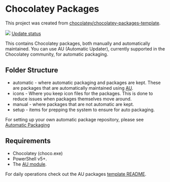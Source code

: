 # Chocolatey Packages

This project was created from [chocolatey/chocolatey-packages-template](https://github.com/chocolatey/chocolatey-packages-template).

[![](https://ci.appveyor.com/api/projects/status/github/tomflynn83/chocolatey-packages?svg=true)](https://ci.appveyor.com/project/FranklinYu/chocolatey-packages)
[Update status](https://gist.github.com/FranklinYu/7d4536b29dacffbc807aaa67914180c6)

This contains Chocolatey packages, both manually and automatically maintained. You can use AU (Automatic Updater), currently supported in the Chocolatey community, for automatic packaging.

## Folder Structure

* automatic - where automatic packaging and packages are kept. These are packages that are automatically maintained using [AU](https://chocolatey.org/packages/au).
* icons - Where you keep icon files for the packages. This is done to reduce issues when packages themselves move around.
* manual - where packages that are not automatic are kept.
* setup - items for prepping the system to ensure for auto packaging.

For setting up your own automatic package repository, please see [Automatic Packaging](https://chocolatey.org/docs/automatic-packages)

## Requirements

* Chocolatey (choco.exe)
* PowerShell v5+.
* The [AU module](https://chocolatey.org/packages/au).

For daily operations check out the AU packages [template README](https://github.com/majkinetor/au-packages-template/blob/master/README.md).
